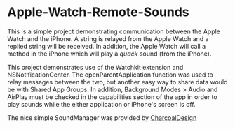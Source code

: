 # Apple-Watch-Remote-Sounds
This is a simple project demonstrating communication between the Apple Watch and the iPhone.
A string is relayed from the Apple Watch and a replied string will be received.
In addition, the Apple Watch will call a method in the iPhone which will play a *quack* sound (from the iPhone).

This project demonstrates use of the Watchkit extension and NSNotificationCenter.
The openParentApplication function was used to relay messages between the two, but another easy way to share data would be with Shared App Groups. In addition, Background Modes > Audio and AirPlay must be checked in the capabilities section of the app in order to play sounds while the either application or iPhone's screen is off. 

The nice simple SoundManager was provided by [CharcoalDesign](https://github.com/nicklockwood/SoundManager)
